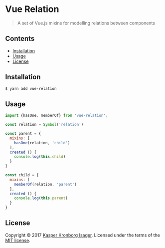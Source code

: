 # Vue Relation

> A set of Vue.js mixins for modelling relations between components

## Contents

-   [Installation](#installation)
-   [Usage](#usage)
-   [License](#license)

## Installation

```sh
$ yarn add vue-relation
```

## Usage

```js
import {hasOne, memberOf} from 'vue-relation';

const relation = Symbol('relation')

const parent = {
  mixins: [
    hasOne(relation, 'child')
  ],
  created () {
    console.log(this.child)
  }
}

const child = {
  mixins: [
    memberOf(relation, 'parent')
  ],
  created () {
    console.log(this.parent)
  }
}
```

## License

Copyright &copy; 2017 [Kasper Kronborg Isager](https://github.com/kasperisager). Licensed under the terms of the [MIT license](LICENSE.md).
